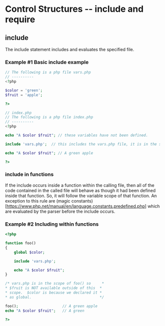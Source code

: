 # Control Structures -- include and require

## include
The include statement includes and evaluates the specified file.

### Example #1 Basic include example
```php
// The following is a php file vars.php
// ----------
<?php

$color = 'green';
$fruit = 'apple';

?>

// index.php
// The following is a php file index.php
// ----------
<?php

echo "A $color $fruit"; // these variables have not been defined.

include 'vars.php';  // this includes the vars.php file, it is in the same directory/folder

echo "A $color $fruit"; // A green apple

?>
```

### include in functions
If the include occurs inside a function within the calling file, 
then all of the code contained in the called file will behave as though it had been defined inside that function. So, it will follow the variable scope of that function. An exception to this rule are 
(magic constants)[https://www.php.net/manual/en/language.constants.predefined.php] which are evaluated by the parser before the include occurs.

### Example #2 Including within functions
```php
<?php

function foo()
{
    global $color;

    include 'vars.php';

    echo "A $color $fruit";
}

/* vars.php is in the scope of foo() so     *
* $fruit is NOT available outside of this  *
* scope.  $color is because we declared it *
* as global.                               */

foo();                    // A green apple
echo "A $color $fruit";   // A green

?>

```
